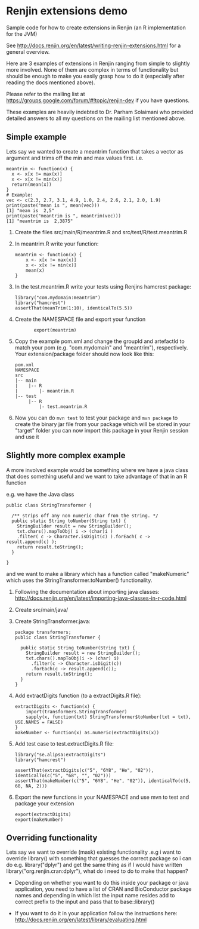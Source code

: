 # Renjin extensions demo
Sample code for how to create extensions in Renjin (an R implementation for the JVM)

See http://docs.renjin.org/en/latest/writing-renjin-extensions.html for a general overview.

Here are 3 examples of extensions in Renjin ranging from simple to slightly more involved.
None of them are complex in terms of functionality but should be enough to make you easily grasp
how to do it (especially after reading the docs mentioned above).

Please refer to the mailing list at https://groups.google.com/forum/#!topic/renjin-dev if you have questions.

These examples are heavily indebted to Dr. Parham Solaimani who provided detailed
answers to all my questions on the mailing list mentioned above.
 
## Simple example

Lets say we wanted to create a meantrim function that takes a vector as argument and trims off the min and max values first. i.e.
    
    meantrim <- function(x) {
      x <- x[x != max(x)]
      x <- x[x != min(x)]
      return(mean(x))
    }
    # Example:
    vec <- c(2.3, 2.7, 3.1, 4.9, 1.0, 2.4, 2.6, 2.1, 2.0, 1.9)
    print(paste("mean is ", mean(vec)))
    [1] "mean is  2,5"
    print(paste("meantrim is ", meantrim(vec)))
    [1] "meantrim is  2,3875"

1. Create the files src/main/R/meantrim.R and src/test/R/test.meantrim.R
1. In meantrim.R write your function:
    ````
    meantrim <- function(x) {
        x <- x[x != max(x)]
        x <- x[x != min(x)]
        mean(x)
    }
    ````
1. In the test.meantrim.R write your tests using Renjins hamcrest package:
    ````
    library("com.mydomain:meantrim")
    library("hamcrest")
    assertThat(meanTrim(1:10), identicalTo(5.5))
    ````
1. Create the NAMESPACE file and export your function
    ````
           export(meantrim)
    ````
1. Copy the example pom.xml and change the groupId and artefactId to match your pom 
(e.g. "com.mydomain" and "meantrim"), respectively.
Your extension/package folder should now look like this:

    ````
    pom.xml
    NAMESPACE
    src
    |-- main
    |    |-- R
    |        |- meantrim.R
    |-- test
         |-- R
             |- test.meantrim.R  
    ````
1. Now you can do ``mvn test`` to test your package and ``mvn package`` to create the binary jar file from your package 
which will be stored in your "target" folder you can now import this package in your Renjin session and use it

## Slightly more complex example
A more involved example would be something where we have a java class that does something useful and we want to take advantage of that in an  R function

e.g. we have the Java class

    public class StringTransformer {
      
      /** strips off any non numeric char from the string. */
      public static String toNumber(String txt) {
        StringBuilder result = new StringBuilder();
        txt.chars().mapToObj( i -> (char)i )
        .filter( c -> Character.isDigit(c) ).forEach( c -> result.append(c) );
        return result.toString();
      }
      
    }  

and we want to make a library which has a function called "makeNumeric" which uses the StringTransformer.toNumber() functionality.

1. Following the documentation about importing java classes: http://docs.renjin.org/en/latest/importing-java-classes-in-r-code.html
1. Create src/main/java/ 
1. Create StringTransformer.java:

    ````
    package transformers;
    public class StringTransformer {
    
      public static String toNumber(String txt) {
        StringBuilder result = new StringBuilder();
        txt.chars().mapToObj(i -> (char) i)
          .filter(c -> Character.isDigit(c))
          .forEach(c -> result.append(c));
        return result.toString();
      }
    }
    ````
1. Add extractDigits function (to a extractDigits.R file):
    ````
    extractDigits <- function(x) {
        import(transformers.StringTransformer)
        sapply(x, function(txt) StringTransformer$toNumber(txt = txt), USE.NAMES = FALSE)
    }
    makeNumber <- function(x) as.numeric(extractDigits(x))
    ````
1. Add test case to test.extractDigits.R file:
    ````
    library("se.alipsa:extractDigits")
    library("hamcrest")
        
    assertThat(extractDigits(c("5", "6Y8", "He", "02")), identicalTo(c("5", "68", "", "02")))
    assertThat(makeNumber(c("5", "6Y8", "He", "02")), identicalTo(c(5, 68, NA, 2)))
    ````
1. Export the new functions in your NAMESPACE and use mvn to test and package your extension
    ````
    export(extractDigits)
    export(makeNumber)
    ````
## Overriding functionality
Lets say we want to override (mask) existing functionality .e.g i want to override library() with something that 
guesses the correct package so i can do e.g. library("dplyr") and get the same thing as if I would have written 
library("org.renjin.cran:dplyr"), what do i need to do to make that happen?

- Depending on whether you want to do this inside your package or java application, you need to have a list of CRAN and BioConductor package names and depending in which list the input name resides add to correct prefix to the input and pass that to base::library()

- If you want to do it in your application follow the instructions here: http://docs.renjin.org/en/latest/library/evaluating.html 

